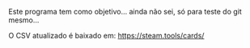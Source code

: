 Este programa tem como objetivo... ainda não sei, só para teste do git mesmo...

O CSV atualizado é baixado em: https://steam.tools/cards/
